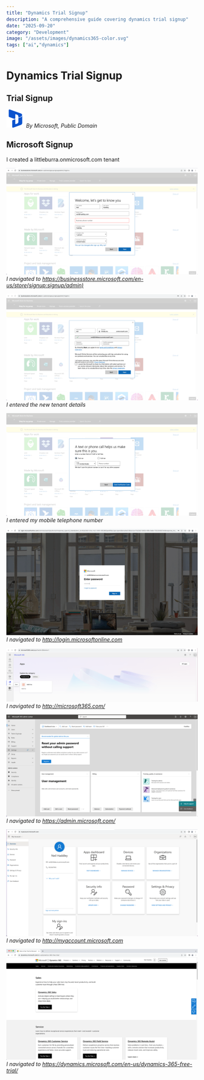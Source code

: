```yaml
---
title: "Dynamics Trial Signup"
description: "A comprehensive guide covering dynamics trial signup"
date: "2025-09-20"
category: "Development"
image: "/assets/images/dynamics365-color.svg"
tags: ["ai","dynamics"]
---
```


# Dynamics Trial Signup

## Trial Signup

![](/assets/images/dynamicstrialsignup/dynamics365-color.svg)
*By Microsoft, Public Domain*


## Microsoft Signup

I created a littleburra.onmicrosoft.com tenant

![](/assets/images/dynamicstrialsignup/screen-shot-2023-08-22-at-7.34.24-am-1836x1023.png)
*I navigated to https://businessstore.microsoft.com/en-us/store(signup:signup/admin)*

![](/assets/images/dynamicstrialsignup/screen-shot-2023-08-22-at-7.37.39-am-1836x1021.png)
*I entered the new tenant details*

![](/assets/images/dynamicstrialsignup/screen-shot-2023-08-22-at-7.38.06-am-1836x981.png)
*I entered my mobile telephone number*

![](/assets/images/dynamicstrialsignup/screen-shot-2023-08-22-at-7.43.01-am-1836x1021.png)
*I navigated to http://login.microsoftonline.com*

![](/assets/images/dynamicstrialsignup/screen-shot-2023-08-22-at-7.43.56-am-1836x517.png)
*I navigated to http://microsoft365.com/*

![](/assets/images/dynamicstrialsignup/screen-shot-2023-08-22-at-7.44.26-am-1836x976.png)
*I navigated to https://admin.microsoft.com/*

![](/assets/images/dynamicstrialsignup/screen-shot-2023-08-22-at-7.47.06-am-1836x1023.png)
*I navigated to http://myaccount.microsoft.com*

![](/assets/images/dynamicstrialsignup/screen-shot-2023-08-22-at-8.01.19-am-1836x1060.png)
*I navigated to https://dynamics.microsoft.com/en-us/dynamics-365-free-trial/*
